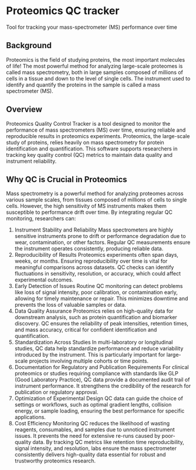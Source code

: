 # Proteomics QC tracker
Tool for tracking your mass-spectrometer (MS) performance over time

## Background
Proteomics is the field of studying proteins, the most important molecules of life!
The most powerful method for analyzing large-scale proteomes is called mass spectrometry, both in large samples composed of millions of cells in a tissue and down to the level of single cells. 
The instrument used to identify and quantify the proteins in the sample is called a mass spectrometer (MS).

## Overview
Proteomics Quality Control Tracker is a tool designed to monitor the performance of mass spectrometers (MS) over time, ensuring reliable and reproducible results in proteomics experiments. Proteomics, the large-scale study of proteins, relies heavily on mass spectrometry for protein identification and quantification. This software supports researchers in tracking key quality control (QC) metrics to maintain data quality and instrument reliability.

## Why QC is Crucial in Proteomics
Mass spectrometry is a powerful method for analyzing proteomes across various sample scales, from tissues composed of millions of cells to single cells. However, the high sensitivity of MS instruments makes them susceptible to performance drift over time. By integrating regular QC monitoring, researchers can:

1. Instrument Stability and Reliability
Mass spectrometers are highly sensitive instruments prone to drift or performance degradation due to wear, contamination, or other factors.
Regular QC measurements ensure the instrument operates consistently, producing reliable data.
2. Reproducibility of Results
Proteomics experiments often span days, weeks, or months. Ensuring reproducibility over time is vital for meaningful comparisons across datasets.
QC checks can identify fluctuations in sensitivity, resolution, or accuracy, which could affect experimental outcomes.
3. Early Detection of Issues
Routine QC monitoring can detect problems like loss of signal intensity, poor calibration, or contamination early, allowing for timely maintenance or repair.
This minimizes downtime and prevents the loss of valuable samples or data.
4. Data Quality Assurance
Proteomics relies on high-quality data for downstream analysis, such as protein quantification and biomarker discovery.
QC ensures the reliability of peak intensities, retention times, and mass accuracy, critical for confident identification and quantification.
5. Standardization Across Studies
In multi-laboratory or longitudinal studies, QC data help standardize performance and reduce variability introduced by the instrument.
This is particularly important for large-scale projects involving multiple cohorts or time points.
6. Documentation for Regulatory and Publication Requirements
For clinical proteomics or studies requiring compliance with standards like GLP (Good Laboratory Practice), QC data provide a documented audit trail of instrument performance.
It strengthens the credibility of the research for publication or regulatory approval.
7. Optimization of Experimental Design
QC data can guide the choice of settings or workflows, such as optimal gradient lengths, collision energy, or sample loading, ensuring the best performance for specific applications.
8. Cost Efficiency
Monitoring QC reduces the likelihood of wasting reagents, consumables, and samples due to unnoticed instrument issues.
It prevents the need for extensive re-runs caused by poor-quality data.
By tracking QC metrics like retention time reproducibility, signal intensity, and resolution, labs ensure the mass spectrometer consistently delivers high-quality data essential for robust and trustworthy proteomics research.
